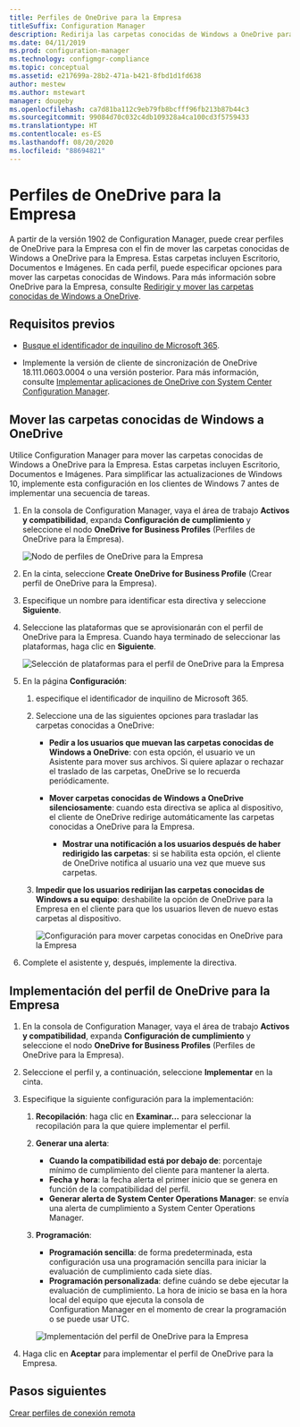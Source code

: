 ```yaml
---
title: Perfiles de OneDrive para la Empresa
titleSuffix: Configuration Manager
description: Redirija las carpetas conocidas de Windows a OneDrive para la Empresa mediante un perfil de OneDrive para la Empresa en Configuration Manager.
ms.date: 04/11/2019
ms.prod: configuration-manager
ms.technology: configmgr-compliance
ms.topic: conceptual
ms.assetid: e217699a-28b2-471a-b421-8fbd1d1fd638
author: mestew
ms.author: mstewart
manager: dougeby
ms.openlocfilehash: ca7d81ba112c9eb79fb8bcfff96fb213b87b44c3
ms.sourcegitcommit: 99084d70c032c4db109328a4ca100cd3f5759433
ms.translationtype: HT
ms.contentlocale: es-ES
ms.lasthandoff: 08/20/2020
ms.locfileid: "88694821"
---
```

# <a name="onedrive-for-business-profiles"></a>Perfiles de OneDrive para la Empresa

A partir de la versión 1902 de Configuration Manager, puede crear perfiles de OneDrive para la Empresa con el fin de mover las carpetas conocidas de Windows a OneDrive para la Empresa. Estas carpetas incluyen Escritorio, Documentos e Imágenes. En cada perfil, puede especificar opciones para mover las carpetas conocidas de Windows. Para más información sobre OneDrive para la Empresa, consulte [Redirigir y mover las carpetas conocidas de Windows a OneDrive](/onedrive/redirect-known-folders). <!--3556021-->

## <a name="prerequisites"></a>Requisitos previos

- [Busque el identificador de inquilino de Microsoft 365](/onedrive/find-your-office-365-tenant-id).  

- Implemente la versión de cliente de sincronización de OneDrive 18.111.0603.0004 o una versión posterior. Para más información, consulte [Implementar aplicaciones de OneDrive con System Center Configuration Manager](/onedrive/deploy-on-windows).  

## <a name="move-windows-known-folders-to-onedrive"></a><a name="bkmk_odfb"></a> Mover las carpetas conocidas de Windows a OneDrive
<!--3556021-->
Utilice Configuration Manager para mover las carpetas conocidas de Windows a OneDrive para la Empresa. Estas carpetas incluyen Escritorio, Documentos e Imágenes. Para simplificar las actualizaciones de Windows 10, implemente esta configuración en los clientes de Windows 7 antes de implementar una secuencia de tareas. 

1. En la consola de Configuration Manager, vaya el área de trabajo **Activos y compatibilidad**, expanda **Configuración de cumplimiento** y seleccione el nodo **OneDrive for Business Profiles** (Perfiles de OneDrive para la Empresa).  

   ![Nodo de perfiles de OneDrive para la Empresa](media/onedrive-for-business-profiles-node.png)
2. En la cinta, seleccione **Create OneDrive for Business Profile** (Crear perfil de OneDrive para la Empresa).  

3. Especifique un nombre para identificar esta directiva y seleccione **Siguiente**.  

4. Seleccione las plataformas que se aprovisionarán con el perfil de OneDrive para la Empresa. Cuando haya terminado de seleccionar las plataformas, haga clic en **Siguiente**.

    ![Selección de plataformas para el perfil de OneDrive para la Empresa](media/onedrive-for-business-profile-select-platforms.png) 

5. En la página **Configuración**:

    1. especifique el identificador de inquilino de Microsoft 365.  

    2. Seleccione una de las siguientes opciones para trasladar las carpetas conocidas a OneDrive:  

        - **Pedir a los usuarios que muevan las carpetas conocidas de Windows a OneDrive**: con esta opción, el usuario ve un Asistente para mover sus archivos. Si quiere aplazar o rechazar el traslado de las carpetas, OneDrive se lo recuerda periódicamente.  

        - **Mover carpetas conocidas de Windows a OneDrive silenciosamente**: cuando esta directiva se aplica al dispositivo, el cliente de OneDrive redirige automáticamente las carpetas conocidas a OneDrive para la Empresa.  

            - **Mostrar una notificación a los usuarios después de haber redirigido las carpetas**: si se habilita esta opción, el cliente de OneDrive notifica al usuario una vez que mueve sus carpetas.  

    3. **Impedir que los usuarios redirijan las carpetas conocidas de Windows a su equipo**: deshabilite la opción de OneDrive para la Empresa en el cliente para que los usuarios lleven de nuevo estas carpetas al dispositivo.  

       ![Configuración para mover carpetas conocidas en OneDrive para la Empresa](media/onedrive-for-business-profile-move-folder-settings.png)

6. Complete el asistente y, después, implemente la directiva.  


## <a name="deploy-the-onedrive-for-business-profile"></a>Implementación del perfil de OneDrive para la Empresa

1. En la consola de Configuration Manager, vaya el área de trabajo **Activos y compatibilidad**, expanda **Configuración de cumplimiento** y seleccione el nodo **OneDrive for Business Profiles** (Perfiles de OneDrive para la Empresa).  


2. Seleccione el perfil y, a continuación, seleccione **Implementar** en la cinta.

3. Especifique la siguiente configuración para la implementación:

   1. **Recopilación**: haga clic en **Examinar...** para seleccionar la recopilación para la que quiere implementar el perfil.  
   1. **Generar una alerta**:

      - **Cuando la compatibilidad está por debajo de**: porcentaje mínimo de cumplimiento del cliente para mantener la alerta.
      -  **Fecha y hora**: la fecha alerta el primer inicio que se genera en función de la compatibilidad del perfil.
      - **Generar alerta de System Center Operations Manager**: se envía una alerta de cumplimiento a System Center Operations Manager.
   1. **Programación**:

      - **Programación sencilla**: de forma predeterminada, esta configuración usa una programación sencilla para iniciar la evaluación de cumplimiento cada siete días.
      - **Programación personalizada**: define cuándo se debe ejecutar la evaluación de cumplimiento. La hora de inicio se basa en la hora local del equipo que ejecuta la consola de Configuration Manager en el momento de crear la programación o se puede usar UTC.
 
      ![Implementación del perfil de OneDrive para la Empresa](media/onedrive-for-business-deploy-profile.png)

4. Haga clic en **Aceptar** para implementar el perfil de OneDrive para la Empresa.


## <a name="next-steps"></a>Pasos siguientes

[Crear perfiles de conexión remota](create-remote-connection-profiles.md)